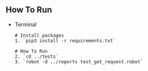 ## How To Run
* Terminal
    ```
    # Install packages
    1. `pip3 install -r requirements.txt`

    # How To Run
    2. `cd ../tests`
    3. `robot -d ../reports test_get_request.robot`
